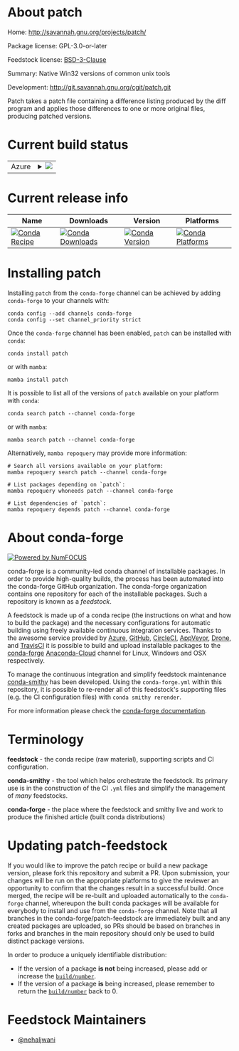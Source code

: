 About patch
===========

Home: http://savannah.gnu.org/projects/patch/

Package license: GPL-3.0-or-later

Feedstock license: [BSD-3-Clause](https://github.com/conda-forge/patch-feedstock/blob/main/LICENSE.txt)

Summary: Native Win32 versions of common unix tools

Development: http://git.savannah.gnu.org/cgit/patch.git

Patch takes a patch file containing a difference listing produced by the
diff program and applies those differences to one or more original files,
producing patched versions.


Current build status
====================


<table>
    
  <tr>
    <td>Azure</td>
    <td>
      <details>
        <summary>
          <a href="https://dev.azure.com/conda-forge/feedstock-builds/_build/latest?definitionId=758&branchName=main">
            <img src="https://dev.azure.com/conda-forge/feedstock-builds/_apis/build/status/patch-feedstock?branchName=main">
          </a>
        </summary>
        <table>
          <thead><tr><th>Variant</th><th>Status</th></tr></thead>
          <tbody><tr>
              <td>linux_64</td>
              <td>
                <a href="https://dev.azure.com/conda-forge/feedstock-builds/_build/latest?definitionId=758&branchName=main">
                  <img src="https://dev.azure.com/conda-forge/feedstock-builds/_apis/build/status/patch-feedstock?branchName=main&jobName=linux&configuration=linux_64_" alt="variant">
                </a>
              </td>
            </tr><tr>
              <td>linux_aarch64</td>
              <td>
                <a href="https://dev.azure.com/conda-forge/feedstock-builds/_build/latest?definitionId=758&branchName=main">
                  <img src="https://dev.azure.com/conda-forge/feedstock-builds/_apis/build/status/patch-feedstock?branchName=main&jobName=linux&configuration=linux_aarch64_" alt="variant">
                </a>
              </td>
            </tr><tr>
              <td>linux_ppc64le</td>
              <td>
                <a href="https://dev.azure.com/conda-forge/feedstock-builds/_build/latest?definitionId=758&branchName=main">
                  <img src="https://dev.azure.com/conda-forge/feedstock-builds/_apis/build/status/patch-feedstock?branchName=main&jobName=linux&configuration=linux_ppc64le_" alt="variant">
                </a>
              </td>
            </tr><tr>
              <td>osx_64</td>
              <td>
                <a href="https://dev.azure.com/conda-forge/feedstock-builds/_build/latest?definitionId=758&branchName=main">
                  <img src="https://dev.azure.com/conda-forge/feedstock-builds/_apis/build/status/patch-feedstock?branchName=main&jobName=osx&configuration=osx_64_" alt="variant">
                </a>
              </td>
            </tr><tr>
              <td>osx_arm64</td>
              <td>
                <a href="https://dev.azure.com/conda-forge/feedstock-builds/_build/latest?definitionId=758&branchName=main">
                  <img src="https://dev.azure.com/conda-forge/feedstock-builds/_apis/build/status/patch-feedstock?branchName=main&jobName=osx&configuration=osx_arm64_" alt="variant">
                </a>
              </td>
            </tr><tr>
              <td>win_64</td>
              <td>
                <a href="https://dev.azure.com/conda-forge/feedstock-builds/_build/latest?definitionId=758&branchName=main">
                  <img src="https://dev.azure.com/conda-forge/feedstock-builds/_apis/build/status/patch-feedstock?branchName=main&jobName=win&configuration=win_64_" alt="variant">
                </a>
              </td>
            </tr>
          </tbody>
        </table>
      </details>
    </td>
  </tr>
</table>

Current release info
====================

| Name | Downloads | Version | Platforms |
| --- | --- | --- | --- |
| [![Conda Recipe](https://img.shields.io/badge/recipe-patch-green.svg)](https://anaconda.org/conda-forge/patch) | [![Conda Downloads](https://img.shields.io/conda/dn/conda-forge/patch.svg)](https://anaconda.org/conda-forge/patch) | [![Conda Version](https://img.shields.io/conda/vn/conda-forge/patch.svg)](https://anaconda.org/conda-forge/patch) | [![Conda Platforms](https://img.shields.io/conda/pn/conda-forge/patch.svg)](https://anaconda.org/conda-forge/patch) |

Installing patch
================

Installing `patch` from the `conda-forge` channel can be achieved by adding `conda-forge` to your channels with:

```
conda config --add channels conda-forge
conda config --set channel_priority strict
```

Once the `conda-forge` channel has been enabled, `patch` can be installed with `conda`:

```
conda install patch
```

or with `mamba`:

```
mamba install patch
```

It is possible to list all of the versions of `patch` available on your platform with `conda`:

```
conda search patch --channel conda-forge
```

or with `mamba`:

```
mamba search patch --channel conda-forge
```

Alternatively, `mamba repoquery` may provide more information:

```
# Search all versions available on your platform:
mamba repoquery search patch --channel conda-forge

# List packages depending on `patch`:
mamba repoquery whoneeds patch --channel conda-forge

# List dependencies of `patch`:
mamba repoquery depends patch --channel conda-forge
```


About conda-forge
=================

[![Powered by
NumFOCUS](https://img.shields.io/badge/powered%20by-NumFOCUS-orange.svg?style=flat&colorA=E1523D&colorB=007D8A)](https://numfocus.org)

conda-forge is a community-led conda channel of installable packages.
In order to provide high-quality builds, the process has been automated into the
conda-forge GitHub organization. The conda-forge organization contains one repository
for each of the installable packages. Such a repository is known as a *feedstock*.

A feedstock is made up of a conda recipe (the instructions on what and how to build
the package) and the necessary configurations for automatic building using freely
available continuous integration services. Thanks to the awesome service provided by
[Azure](https://azure.microsoft.com/en-us/services/devops/), [GitHub](https://github.com/),
[CircleCI](https://circleci.com/), [AppVeyor](https://www.appveyor.com/),
[Drone](https://cloud.drone.io/welcome), and [TravisCI](https://travis-ci.com/)
it is possible to build and upload installable packages to the
[conda-forge](https://anaconda.org/conda-forge) [Anaconda-Cloud](https://anaconda.org/)
channel for Linux, Windows and OSX respectively.

To manage the continuous integration and simplify feedstock maintenance
[conda-smithy](https://github.com/conda-forge/conda-smithy) has been developed.
Using the ``conda-forge.yml`` within this repository, it is possible to re-render all of
this feedstock's supporting files (e.g. the CI configuration files) with ``conda smithy rerender``.

For more information please check the [conda-forge documentation](https://conda-forge.org/docs/).

Terminology
===========

**feedstock** - the conda recipe (raw material), supporting scripts and CI configuration.

**conda-smithy** - the tool which helps orchestrate the feedstock.
                   Its primary use is in the construction of the CI ``.yml`` files
                   and simplify the management of *many* feedstocks.

**conda-forge** - the place where the feedstock and smithy live and work to
                  produce the finished article (built conda distributions)


Updating patch-feedstock
========================

If you would like to improve the patch recipe or build a new
package version, please fork this repository and submit a PR. Upon submission,
your changes will be run on the appropriate platforms to give the reviewer an
opportunity to confirm that the changes result in a successful build. Once
merged, the recipe will be re-built and uploaded automatically to the
`conda-forge` channel, whereupon the built conda packages will be available for
everybody to install and use from the `conda-forge` channel.
Note that all branches in the conda-forge/patch-feedstock are
immediately built and any created packages are uploaded, so PRs should be based
on branches in forks and branches in the main repository should only be used to
build distinct package versions.

In order to produce a uniquely identifiable distribution:
 * If the version of a package **is not** being increased, please add or increase
   the [``build/number``](https://docs.conda.io/projects/conda-build/en/latest/resources/define-metadata.html#build-number-and-string).
 * If the version of a package **is** being increased, please remember to return
   the [``build/number``](https://docs.conda.io/projects/conda-build/en/latest/resources/define-metadata.html#build-number-and-string)
   back to 0.

Feedstock Maintainers
=====================

* [@nehaljwani](https://github.com/nehaljwani/)

